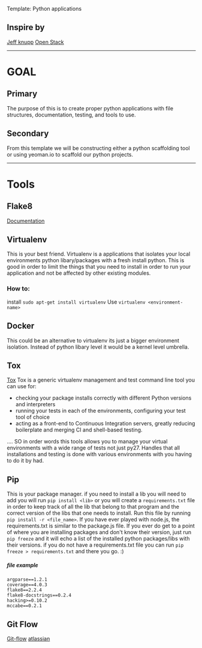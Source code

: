 Template: Python applications

## Inspire by
[Jeff knupp](https://www.jeffknupp.com/blog/2013/08/16/open-sourcing-a-python-project-the-right-way/)
[Open Stack](http://openstack.com/)

---

# GOAL
## Primary
The purpose of this is to create proper python applications with file structures, documentation, testing, and tools to use.

## Secondary
From this template we will be constructing either a python scaffolding tool or
using yeoman.io to scaffold our python projects.

---

# Tools
## Flake8
[Documentation](http://flake8.readthedocs.org/en/latest/config.html)

## Virtualenv
This is your best friend. Virtualenv is a applications that isolates your local environments python libary/packages with a fresh install python. This is good in order to limit the things that you need to install in order to run your application and not be affected by other existing modules.

### How to:
install `sudo apt-get install virtualenv`
Use `virtualenv <environment-name>`

## Docker
This could be an alternative to virtualenv its just a bigger environment isolation. Instead of python libary level it would be a kernel level umbrella.

## Tox
[Tox](http://tox.readthedocs.org/en/latest/example/basic.html)
Tox is a generic virtualenv management and test command line tool you can use for:

* checking your package installs correctly with different Python versions and interpreters
* running your tests in each of the environments, configuring your test tool of choice
* acting as a front-end to Continuous Integration servers, greatly reducing boilerplate and merging CI and shell-based testing.

.... SO in order words this tools allows you to manage your virtual environments
with a wide range of tests not just py27. Handles that all installations and
testing is done with various environments with you having to do it by had.


## Pip
This is your package manager. if you need to install a lib you will need to add
you will run `pip install <lib>` or you will create a `requirements.txt` file
in order to keep track of all the lib that belong to that program and the
correct version of the libs that one needs to install. Run this file by running
`pip install -r <file_name>`. If you have ever played with node.js, the
requirements.txt is similar to the package.js file. If you ever do get to a
point of where you are installing packages and don't know their version, just
run `pip freeze` and it will echo a list of the installed python packages/libs
with their versions. if you do not have a requirements.txt file you can run
`pip freeze > requirements.txt` and there you go. :)

##### file example
```
argparse==1.2.1
coverage==4.0.3
flake8==2.2.4
flake8-docstrings==0.2.4
hacking>=0.10.2
mccabe==0.2.1
```



## Git Flow
[Git-flow](http://nvie.com/posts/a-successful-git-branching-model/)
[atlassian](https://www.atlassian.com/git/tutorials/comparing-workflows/gitflow-workflow)
